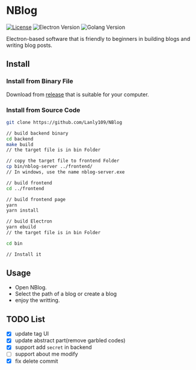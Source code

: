 # NBlog

[![License](https://img.shields.io/github/license/Lanly109/NBlog)](LICENSE)
![Electron Version](https://img.shields.io/badge/electron-19.0.2+-blue)
![Golang Version](https://img.shields.io/badge/Golang-1.18.2-blue)

Electron-based software that is friendly to beginners in building blogs and writing blog posts.

## Install


### Install from Binary File

Download from [release](https://github.com/Lanly109/NBlog/releases) that is suitable for your computer.

### Install from Source Code

```bash
git clone https://github.com/Lanly109/NBlog

// build backend binary
cd backend
make build
// the target file is in bin Folder

// copy the target file to frontend Folder
cp bin/nblog-server ../frontend/
// In windows, use the name nblog-server.exe

// build frontend 
cd ../frontend

// build frontend page
yarn
yarn install

// build Electron
yarn ebuild
// the target file is in bin Folder

cd bin

// Install it
``` 

## Usage

- Open NBlog.
- Select the path of a blog or create a blog
- enjoy the writting.

## TODO List

- [x] update tag UI
- [x] update abstract part(remove garbled codes)
- [x] support add `secret` in backend
- [ ] support about me modify
- [x] fix delete commit
